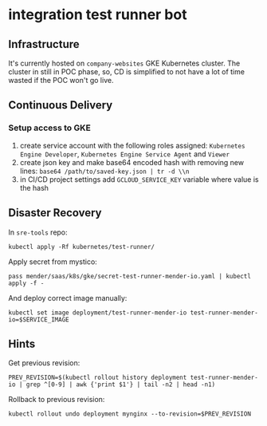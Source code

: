 # integration test runner bot

## Infrastructure
It's currently hosted on `company-websites` GKE Kubernetes cluster. The cluster in still in POC phase, so, CD is simplified to not have a lot of time wasted if the POC won't go live.

## Continuous Delivery

### Setup access to GKE
1. create service account with the following roles assigned: `Kubernetes Engine Developer`, `Kubernetes Engine Service Agent` and `Viewer`
2. create json key and make base64 encoded hash with removing new lines: `base64 /path/to/saved-key.json | tr -d \\n`
3. in CI/CD project settings add `GCLOUD_SERVICE_KEY` variable where value is the hash

## Disaster Recovery
In `sre-tools` repo:
```
kubectl apply -Rf kubernetes/test-runner/
```
Apply secret from mystico:
```
pass mender/saas/k8s/gke/secret-test-runner-mender-io.yaml | kubectl apply -f -
```
And deploy correct image manually:
```
kubectl set image deployment/test-runner-mender-io test-runner-mender-io=$SERVICE_IMAGE
```

## Hints
Get previous revision:
```
PREV_REVISION=$(kubectl rollout history deployment test-runner-mender-io | grep ^[0-9] | awk {'print $1'} | tail -n2 | head -n1)
```
Rollback to previous revision:
```
kubectl rollout undo deployment mynginx --to-revision=$PREV_REVISION
```

